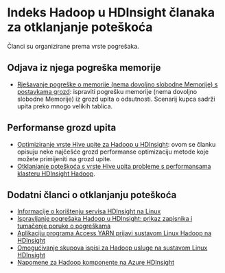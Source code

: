 <properties
    pageTitle="Hadoop snop praćenja poruka | Microsoft Azure"
    description="Indeks Hadoop snop praćenja poruke o pogreškama u HDInsight. Pronađite pogrešku na popisu da biste vidjeli informacije o otklanjanju poteškoća."
    keywords="Praćenje stoga, poruke o pogreškama"
    services="hdinsight"
    documentationCenter="NA"
    authors="mumian"
    manager="jhubbard"
    editor="cgronlun"/>

<tags
    ms.service="hdinsight"
    ms.devlang="NA"
    ms.topic="article"
    ms.tgt_pltfrm="NA"
    ms.workload="big-data"
    ms.date="10/19/2016"
    ms.author="rashimg;jgao"/>

# <a name="index-of-hadoop-in-hdinsight-troubleshooting-articles"></a>Indeks Hadoop u HDInsight članaka za otklanjanje poteškoća

Članci su organizirane prema vrste pogrešaka.

## <a name="out-of-memory-error"></a>Odjava iz njega pogreška memorije

* [Rješavanje pogreške o memorije (nema dovoljno slobodne Memorije) s postavkama grozd](hdinsight-hadoop-hive-out-of-memory-error-oom.md): ispraviti pogrešku memorije (nema dovoljno slobodne Memorije) iz grozd upita o odsutnosti. Scenarij kupca sadrži upita preko mnogo velikih tablica.

## <a name="hive-query-performance"></a>Performanse grozd upita

* [Optimiziranje vrste Hive upite za Hadoop u HDInsight](hdinsight-hadoop-optimize-hive-query.md): ovom se članku opisuju neke najčešće grozd performanse optimizaciju metode koje možete primijeniti na grozd upite.
* [Otklanjanje poteškoća s vrste Hive upita probleme s performansama klasteru HDInsight Hadoop](https://blogs.msdn.microsoft.com/bigdatasupport/2015/08/13/troubleshooting-hive-query-performance-in-hdinsight-hadoop-cluster/).

## <a name="more-troubleshooting-articles"></a>Dodatni članci o otklanjanju poteškoća

* [Informacije o korištenju servisa HDInsight na Linux](hdinsight-hadoop-linux-information.md)
* [Ispravljanje pogrešaka Hadoop u HDInsight: prikaz zapisnika i tumačenje poruke o pogreškama](hdinsight-debug-jobs.md)
* [Aplikaciju programa Access YARN prijavi sustavom Linux Hadoop na HDInsight](hdinsight-hadoop-access-yarn-app-logs-linux.md)
* [Omogućivanje skupova ispisi za Hadoop usluge na sustavom Linux HDInsight](hdinsight-hadoop-collect-debug-heap-dump-linux.md)
* [Napomene za Hadoop komponente na Azure HDInsight](hdinsight-release-notes.md)

